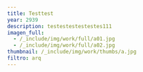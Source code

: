 ```yaml
---
title: Testtest
year: 2939
description: testestestestestes111
imagen_full:
  - /_include/img/work/full/a01.jpg
  - /_include/img/work/full/a02.jpg
thumbnail: /_include/img/work/thumbs/a.jpg
filtro: arq
---
```

